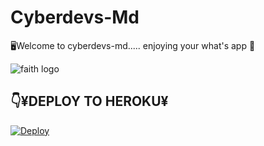 # Cyberdevs-Md
🖥️Welcome to cyberdevs-md..... enjoying your what's app 🥰


<img alt="faith logo"  src="https://i.imgur.com/VwloR6v.jpeg">
  </a>
</p>


## 👇¥DEPLOY TO HEROKU¥

[![Deploy](https://www.herokucdn.com/deploy/button.svg)](https://heroku.com/deploy?template=https://github.com/ZEZETECH47/Cyberdevs-md)
